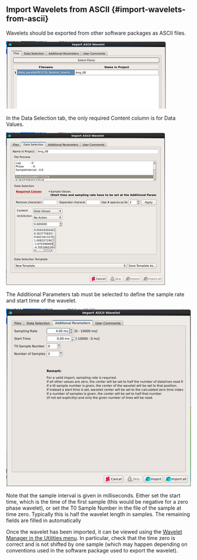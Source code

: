 ## Import Wavelets from ASCII {#import-wavelets-from-ascii}

Wavelets should be exported from other software packages as ASCII files.

![](/assets/001_import_wavelet.png)

In the Data Selection tab, the only required Content column is for Data Values.

![](/assets/002_import_wavelet.png)

The Additional Parameters tab must be selected to define the sample rate and start time of the wavelet.

![](/assets/003_import_wavelet.png)

Note that the sample interval is given in milliseconds. Either set the start time, which is the time of the first sample \(this would be negative for a zero phase wavelet\), or set the T0 Sample Number in the file of the sample at time zero. Typically this is half the wavelet length in samples. The remaining fields are filled in automatically

Once the wavelet has been imported, it can be viewed using the [Wavelet Manager in the Utilities menu](/algorithm_documentation/interpretation-processing/wavelet_tool/README.17.md). In particular, check that the time zero is correct and is not shifted by one sample \(which may happen depending on conventions used in the software package used to export the wavelet\).

